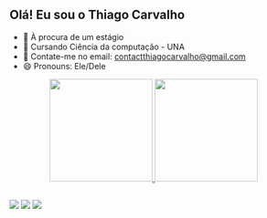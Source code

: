 ##  Olá! Eu sou o Thiago Carvalho

- 🔭 À procura de um estágio
- 🌱 Cursando Ciência da computação - UNA
- 👯 Contate-me no email: contactthiagocarvalho@gmail.com
- 😄 Pronouns: Ele/Dele

<div align="center">
  <a href="https://github.com/ImThigas">
  <img height="180em" src="https://github-readme-stats.vercel.app/api?username=ImThigas&show_icons=true&theme=dark&include_all_commits=true&count_private=true"/>
  <img height="180em" src="https://github-readme-stats.vercel.app/api/top-langs/?username=ImThigas&layout=compact&langs_count=7&theme=dark"/>
</div>
  
  
##
 
<div>
  <a href="https://www.instagram.com/maciel_thiagoo" target="_blank"><img src="https://img.shields.io/badge/-Instagram-%23E4405F?style=for-the-badge&logo=instagram&logoColor=white" target="_blank"></a>
  <a href="https://www.linkedin.com/in/thiago-carvalho-999819232" target="_blank"><img src="https://img.shields.io/badge/-LinkedIn-%230077B5?style=for-the-badge&logo=linkedin&logoColor=white" target="_blank"></a>
  <a href="https://www.github.com/ImThigas" target"_blank"><img src="https://img.shields.io/badge/GitHub-100000?style=for-the-badge&logo=github&logoColor=white" target="_blank"></a>
</div>
